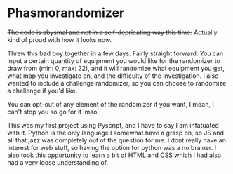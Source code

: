 # Phasmorandomizer

~~The code is abysmal and not in a self-depricating way this time.~~ Actually kind of proud with how it looks now.

Threw this bad boy together in a few days. Fairly straight forward. You can input a certain quantity of equipment you would like for the randomizer to draw from (min: 0, max: 22), and it will randomize what equipment you get, what map you investigate on, and the difficulty of the investigation. I also wanted to include a challenge randomizer, so you can choose to randomize a challenge if you'd like. 

You can opt-out of any element of the randomizer if you want, I mean, I can't stop you so go for it lmao.

This was my first project using Pyscript, and I have to say I am infatuated with it. Python is the only language I somewhat have a grasp on, so JS and all that jazz was completely out of the question for me. I dont really have an interest for web stuff, so having the option for python was a no brainer. I also took this opportunity to learn a bit of HTML and CSS which I had also had a very loose understanding of.
